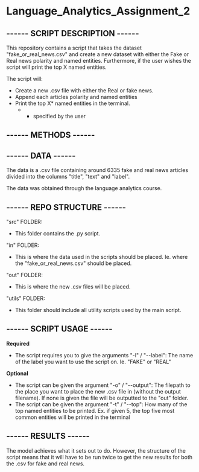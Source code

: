 # Language_Analytics_Assignment_2
## ------ SCRIPT DESCRIPTION ------
This repository contains a script that takes the dataset "fake_or_real_news.csv" and create a new dataset with either the Fake or Real news polarity and named entities. Furthermore, if the user wishes the script will print the top X named entities.

The script will:
- Create a new .csv file with either the Real or fake news.
- Append each articles polarity and named entities
- Print the top X* named entities in the terminal. 
  - * specified by the user

## ------ METHODS ------


## ------ DATA ------
The data is a .csv file containing around 6335 fake and real news articles divided into the columns "title", "text" and "label".

The data was obtained through the language analytics course.

## ------ REPO STRUCTURE ------
"src" FOLDER:
- This folder contains the .py script.

"in" FOLDER:
- This is where the data used in the scripts should be placed. Ie. where the "fake_or_real_news.csv" should be placed.

"out" FOLDER:
- This is where the new .csv files will be placed.

"utils" FOLDER:
- This folder should include all utility scripts used by the main script.

## ------ SCRIPT USAGE ------
**Required**
- The script requires you to give the arguments "-l" / "--label": The name of the label you want to use the script on. Ie. "FAKE" or "REAL"

**Optional**
- The script can be given the argument "-o" / "--output": The filepath to the place you want to place the new .csv file in (without the output filename). If none is given the file will be outputted to the "out" folder.
- The script can be given the argument "-t" / "--top": How many of the top named entities to be printed. Ex. if given 5, the top five most common entities will be printed in the terminal

## ------ RESULTS ------
The model achieves what it sets out to do. However, the structure of the script means that it will have to be run twice to get the new results for both the .csv for fake and real news.
